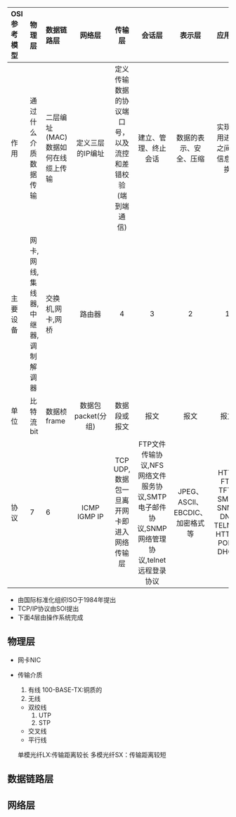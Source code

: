 |OSI参考模型|物理层|数据链路层|网络层|传输层|会话层|表示层|应用层|
|:---|:---|:---|:---:|:---:|:---:|:---:|:---:|
|作用|通过什么介质数据传输|二层编址(MAC)数据如何在线缆上传输|定义三层的IP编址|定义传输数据的协议端口号，以及流控和差错校验(端到端通信)|建立、管理、终止会话|数据的表示、安全、压缩|实现应用进程之间的信息交换|
|主要设备|网卡,网线,集线器,中继器,调制解调器|交换机,网卡,网桥|路由器|4|3|2|1|
|单位|比特流bit|数据桢frame|数据包packet(分组)|数据段或报文|报文|报文|报文|
|协议|7|6|ICMP IGMP IP|TCP UDP,数据包一旦离开网卡即进入网络传输层|FTP文件传输协议,NFS网络文件服务协议,SMTP电子邮件协议,SNMP网络管理协议,telnet远程登录协议|JPEG、ASCll、EBCDIC、加密格式等|HTTP FTP TFTP SMTP SNMP DNS TELNET HTTPS POP3 DHCP|
* 由国际标准化组织ISO于1984年提出
* TCP/IP协议由SOI提出
* 下面4层由操作系统完成
## 物理层
* 网卡NIC
* 传输介质
  1. 有线
  100-BASE-TX:铜质的
  2. 无线
  
  * 双绞线
    1. UTP    
    2. STP
  * 交叉线
  * 平行线
  
  单模光纤LX:传输距离较长
  多模光纤SX：传输距离较短
## 数据链路层

## 网络层
